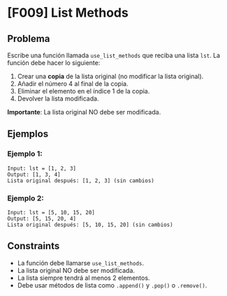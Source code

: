 # [F009] List Methods

## Problema

Escribe una función llamada `use_list_methods` que reciba una lista `lst`. La función debe hacer lo siguiente:
1. Crear una **copia** de la lista original (no modificar la lista original).
2. Añadir el número 4 al final de la copia.
3. Eliminar el elemento en el índice 1 de la copia.
4. Devolver la lista modificada.

**Importante**: La lista original NO debe ser modificada.

## Ejemplos

### Ejemplo 1:
```
Input: lst = [1, 2, 3]
Output: [1, 3, 4]
Lista original después: [1, 2, 3] (sin cambios)
```

### Ejemplo 2:
```
Input: lst = [5, 10, 15, 20]
Output: [5, 15, 20, 4]
Lista original después: [5, 10, 15, 20] (sin cambios)
```

## Constraints

- La función debe llamarse `use_list_methods`.
- La lista original NO debe ser modificada.
- La lista siempre tendrá al menos 2 elementos.
- Debe usar métodos de lista como `.append()` y `.pop()` o `.remove()`.
